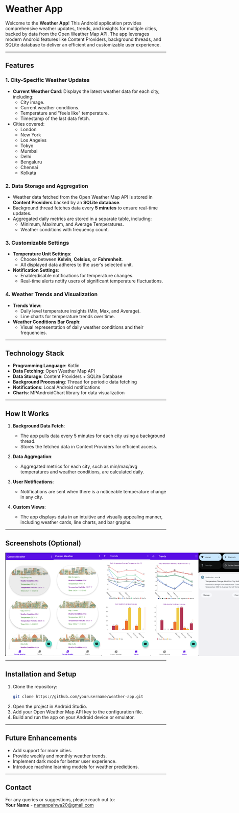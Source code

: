 
# Weather App

Welcome to the **Weather App**! This Android application provides comprehensive weather updates, trends, and insights for multiple cities, backed by data from the Open Weather Map API. The app leverages modern Android features like Content Providers, background threads, and SQLite database to deliver an efficient and customizable user experience.

---

## Features

### 1. **City-Specific Weather Updates**
   - **Current Weather Card**: Displays the latest weather data for each city, including:
     - City image.
     - Current weather conditions.
     - Temperature and "feels like" temperature.
     - Timestamp of the last data fetch.
   - Cities covered:
     - London
     - New York
     - Los Angeles
     - Tokyo
     - Mumbai
     - Delhi
     - Bengaluru
     - Chennai
     - Kolkata

### 2. **Data Storage and Aggregation**
   - Weather data fetched from the Open Weather Map API is stored in **Content Providers** backed by an **SQLite database**.
   - Background thread fetches data every **5 minutes** to ensure real-time updates.
   - Aggregated daily metrics are stored in a separate table, including:
     - Minimum, Maximum, and Average Temperatures.
     - Weather conditions with frequency count.

### 3. **Customizable Settings**
   - **Temperature Unit Settings**:
     - Choose between **Kelvin**, **Celsius**, or **Fahrenheit**.
     - All displayed data adheres to the user’s selected unit.
   - **Notification Settings**:
     - Enable/disable notifications for temperature changes.
     - Real-time alerts notify users of significant temperature fluctuations.

### 4. **Weather Trends and Visualization**
   - **Trends View**:
     - Daily level temperature insights (Min, Max, and Average).
     - Line charts for temperature trends over time.
   - **Weather Conditions Bar Graph**:
     - Visual representation of daily weather conditions and their frequencies.

---

## Technology Stack

- **Programming Language**: Kotlin
- **Data Fetching**: Open Weather Map API
- **Data Storage**: Content Providers + SQLite Database
- **Background Processing**: Thread for periodic data fetching
- **Notifications**: Local Android notifications
- **Charts**: MPAndroidChart library for data visualization

---

## How It Works

1. **Background Data Fetch**:
   - The app pulls data every 5 minutes for each city using a background thread.
   - Stores the fetched data in Content Providers for efficient access.

2. **Data Aggregation**:
   - Aggregated metrics for each city, such as min/max/avg temperatures and weather conditions, are calculated daily.

3. **User Notifications**:
   - Notifications are sent when there is a noticeable temperature change in any city.

4. **Custom Views**:
   - The app displays data in an intuitive and visually appealing manner, including weather cards, line charts, and bar graphs.

---

## Screenshots (Optional)

<div style="display: flex; justify-content: space-around;">

  <img src="app_screenshots/ViewAllCitiesCurrentWeather.png" alt="ViewAllCitiesCurrentWeather" style="width: 30%;">
  <img src="app_screenshots/ViewAllCitiesCurrentWeatherInFahrenheit.png" alt="ViewAllCitiesCurrentWeatherInFahrenheit" style="width: 30%;">
  <img src="app_screenshots/WeatherTrends.png" alt="WeatherTrends" style="width: 30%;">
  <img src="app_screenshots/WeatherTrendsWithUnitFahrenheit.png" alt="WeatherTrendsWithUnitFahrenheit" style="width: 30%;">
  <img src="app_screenshots/WeatherChangeNotification.png" alt="WeatherChangeNotification" style="width: 30%;">
  <img src="app_screenshots/WeatherSettings.png" alt="WeatherSettings" style="width: 30%;">
</div>

---

## Installation and Setup

1. Clone the repository:
   ```bash
   git clone https://github.com/yourusername/weather-app.git
   ```
2. Open the project in Android Studio.
3. Add your Open Weather Map API key to the configuration file.
4. Build and run the app on your Android device or emulator.

---

## Future Enhancements

- Add support for more cities.
- Provide weekly and monthly weather trends.
- Implement dark mode for better user experience.
- Introduce machine learning models for weather predictions.

---

## Contact

For any queries or suggestions, please reach out to:  
**Your Name** - [namanpahwa20@gmail.com](mailto:namanpahwa20@gmail.com)  
